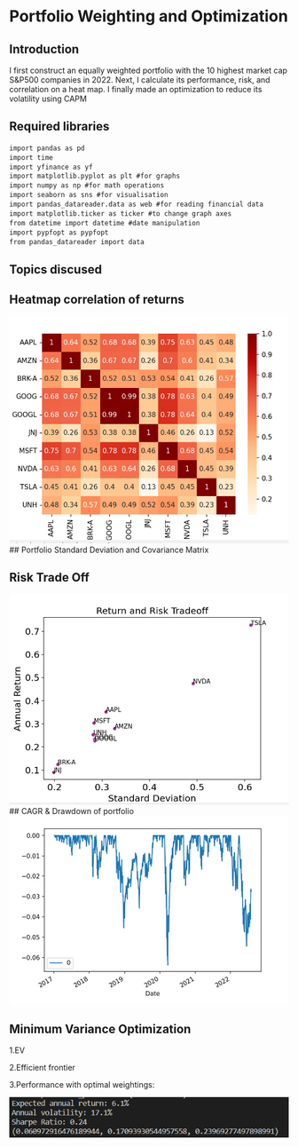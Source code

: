 # Portfolio Weighting and Optimization


## Introduction

I first construct an equally weighted portfolio with the 10 highest market cap S&P500 companies in 2022. Next, I calculate its performance, risk, and correlation on a heat map. I finally made an optimization to reduce its volatility using CAPM

## Required libraries

```` markdown
import pandas as pd
import time
import yfinance as yf
import matplotlib.pyplot as plt #for graphs
import numpy as np #for math operations
import seaborn as sns #for visualisation
import pandas_datareader.data as web #for reading financial data
import matplotlib.ticker as ticker #to change graph axes
from datetime import datetime #date manipulation
import pypfopt as pypfopt
from pandas_datareader import data
````

## Topics discused


## Heatmap correlation of returns
<img src="images/heatmap.png">
## Portfolio Standard Deviation and Covariance Matrix

## Risk Trade Off
<img src="images/Return risk trade off.png">
## CAGR & Drawdown of portfolio
<img src="images/Drawdown.png">

## Minimum Variance Optimization

 1.EV
 
 2.Efficient frontier
 
 3.Performance with optimal weightings:
 
 <img src="images/portfolio performance.png">



